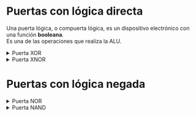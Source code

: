# Puertas con lógica directa
Una puerta lógica, o compuerta lógica, es un dispositivo electrónico con una función **booleana**.<br>
Es una de las operaciones que realiza la ALU.
<details> 


<details> 
<summary>Puerta AND</summary> 
  
  1. La salida es el resultado del producto de las dos entradas.<br>
  
     **A x B = Salida**
  
</details>

### Puertas OR y NOR

<details>
<summary>Puerta OR</summary> 
  
Es uno si cualquiera o las dos entradas son uno o tienen un uno.

| A | B | A+B |
|---|---|-----|
| 0 | 0 |     |   
| 0 | 1 |     |   
| 1 | 0 |     |   
| 1 | 1 |     | 
</details>

### Puertas XOR y XNOR

<summary>Puerta XOR</summary> 
  
La salida es 1 cuando las entradas son diferentes<br>
</details>

<details> 
<summary>Puerta XNOR</summary> 
  
La salida es 1 cuando las entradas son iguales <br>
</details>




# Puertas con lógica negada
<details> 
<summary>Puerta NOR</summary> 
  
 - Es la negación de una Puerta OR.
 - **A + B = Salida(!)**
  
  )

</details>

<details> 
<summary>Puerta NAND</summary> 
  
  1. La salida es el resultado del producto negado de las dos entradas.<br>
  
     **A x B = Salida(!)**
 

 
</details>



